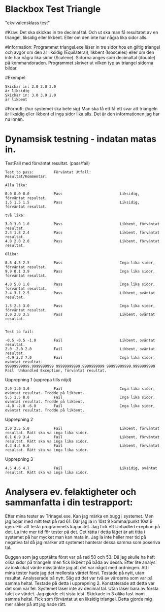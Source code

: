 Blackbox Test Triangle
===========================


"ekvivalensklass test"

#Krav:
Det ska skickas in tre decimal tal. Och ut ska man få resultatet av en triangel, liksidig eller likbent. Eller 
om den inte har några lika sidor alls.

#Information:
Programmet triangel.exe läser in tre sidor hos en giltig triangel och avgör om den är liksidig (Equilateral),
likbent (Isosceles) eller om den inte har några lika sidor (Scalene). Sidorna anges som decimaltal (double) på
kommandoraden. Programmet skriver ut vilken typ av triangel sidorna bildar. 

#Exempel:

    Skickar in: 2.0 2.0 2.0
    är liksidig
    Skickar in: 3.0 3.0 2.0
    är likbent

#Förnuft: (hur systemet ska bete sig)
Man ska få ett få ett svar att triangeln är liksidig eller likbent el inga sidor lika alls. Det är den 
informationen jag har nu innan.

Dynamsisk testning - indatan matas in.
===========================
TestFall med förväntat resultat. (pass/fail)

    Test to pass:         Förväntat Utfall:             Resultat/Kommentar:                 
    
    Alla lika:

    0.0 0.0 0.0           Pass                          Liksidig, förväntat resultat.
    1.5 1.5 1.5           Pass                          Liksidig, förväntat resultat.
    
    två lika:

    3.0 3.0 1.0           Pass                          Likbent, förväntat resultat.
    2.4 1.8 2.4           Pass                          Likbent, förväntat resultat.
    4.0 2.0 2.0           Pass                          Likbent, förväntat resultat.
    
    Olika:

    8.6 4.3 2.5           Pass                          Inga lika sidor, förväntat resultat.
    9.9 0.1 3.9           Pass                          Inga lika sidor, förväntat resultat.
    
    4.0 5.0 1.0           Pass                          Inga lika sidor, förväntat resultat.
    2.4 3.1 2.5           Pass                          Likbent, oväntat resultat.
    
    1.5 2.5 3.0           Pass                          Inga lika sidor, förväntat resultat.
    3.0 2.0 3.5           Pass                          Likbent, oväntat resultat.
    

    Test to fail:

    -0.5 -0.5 -1.0        Fail                          Likbent, oväntat resultat.
    2.0 -2.0 2.0          Fail                          Likbent, oväntat resultat.
    -4.9 3.3 7.0          Fail                          Inga lika sidor, oväntat resultat-
    99999999999.9999999999 99999999999.9999999999 99999999999.9999999999     Fail  Unhandled Exception, förväntat resultat.  
    
Upprepning 1 (upprepa tills nöjd)

    2.0 1.0 3.0           Fail                          Inga lika sidor, oväntat resultat. Trodde på likbent.              
    5.5 1.5 8.0           Fail                          Inga lika sidor, oväntat resultat. Trodde på likbent.  
    -4.0 -2.0 -6.0        Fail                          Inga lika sidor, oväntat resultat. Trodde på likbent.  

Upprepning 2

    2.0 2.5 5.0           Fail                          Likbent, förväntat resultat. Rätt ska va inga lika sidor. 
    6.1 6.9 3.4           Fail                          Likbent, förväntat resultat. Rätt ska va inga lika sidor. 
    4.3 4.4 6.0           Fail                          Likbent, förväntat resultat. Rätt ska va inga lika sidor. 

Upprepning 3

    4.5 4.6 4.7           Fail                          Liksidig, oväntat resultat. Rätt ska va inga lika sidor. 

Analysera ev. felaktigheter och sammanfatta i din testrapport:
===========================

Efter mina tester av Trinagel.exe. Kan jag märka en bugg i systemet. Men jag böjar med mitt test på rad 61. Där jag 
la in 10st 9 komma/punkt 10st 9 igen. För att testa programmets kapacitet. Jag fick ett Unhadled exeption på det. La
inte mer tid för tester på det. Det rätta i detta läget är att titta i systemet på hur mycket man kan mata in. Jag la
inte heller mer tid på negativa tal då jag märker att systemet hanterar dessa samma som poseriva tal.

Buggen som jag upptäkte först var på rad 50 och 53. Då jag skulle ha haft olika sidor på triangeln men fick likbent på 
båda av dessa. Efter lite analys av inskickat värde misstänkte jag att det var något med ordningen. Att i mina tester
hade jag det mellersta värdet först. Testade på nytt, utan resultat. Analyserade på nytt. Såg att det var två av 
värderna som var på samma heltal. Testade på detta i upprepning 2. Konstaterade att detta var det som var fel. Systemet
läser inte av decimal tal. Utan läser bara av första talet av värdet. 
Jag gjorde ett sista test. Skickade in 3 olika fast inom samma heltal. Fick som förväntat ut en liksidig triangel. Detta
gjorde mig mer säker på att jag hade rätt.

